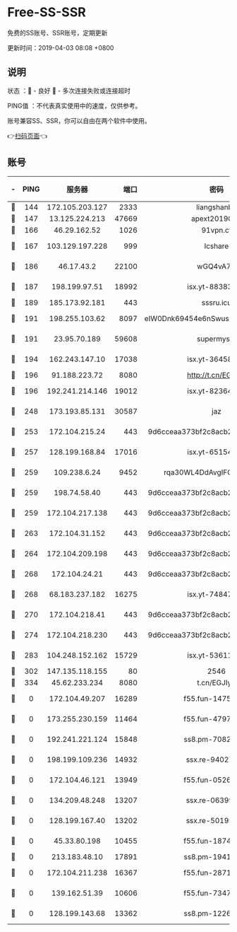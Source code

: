 # Free-SS-SSR

免费的SS账号、SSR账号，定期更新

更新时间：2019-04-03 08:08 +0800

## 说明

状态     ：🙂 - 良好 🙁 - 多次连接失败或连接超时

PING值   ：不代表真实使用中的速度，仅供参考。

账号兼容SS、SSR，你可以自由在两个软件中使用。

👉[扫码页面](https://liesauer.github.io/Free-SS-SSR/)👈

## 账号

|-|PING|服务器|端口|密码|加密方式|区域|
|:----:|:----:|:-----:|-----:|:----:|:----:|:----:|
|🙂|144|172.105.203.127|2333|liangshanbo|chacha20|JP|
|🙂|147|13.125.224.213|47669|apext2019001|chacha20|KR|
|🙂|166|46.29.162.52|1026|91vpn.cf|rc4-md5|RU|
|🙂|167|103.129.197.228|999|lcshare|aes-256-cfb|US|
|🙂|186|46.17.43.2|22100|wGQ4vA7D|aes-256-gcm|RU|
|🙂|187|198.199.97.51|18992|isx.yt-88383215|aes-256-cfb|US|
|🙂|189|185.173.92.181|443|sssru.icu|rc4-md5|RU|
|🙂|191|198.255.103.62|8097|eIW0Dnk69454e6nSwuspv9DmS201tQ0D|aes-256-cfb|US|
|🙂|191|23.95.70.189|59608|supermyssr|chacha20-ietf|US|
|🙂|194|162.243.147.10|17038|isx.yt-36458631|aes-256-cfb|US|
|🙂|196|91.188.223.72|8080|http://t.cn/EGJIyrl|rc4-md5|RU|
|🙂|196|192.241.214.146|19012|isx.yt-82364756|aes-256-cfb|US|
|🙂|248|173.193.85.131|30587|jaz|aes-256-cfb|US|
|🙂|253|172.104.215.24|443|9d6cceaa373bf2c8acb22e60b6a58be6|aes-256-cfb|US|
|🙂|257|128.199.168.84|17016|isx.yt-65154648|aes-256-cfb|SG|
|🙂|259|109.238.6.24|9452|rqa30WL4DdAvgIFG6Fs3znzTa|aes-256-cfb|FR|
|🙂|259|198.74.58.40|443|9d6cceaa373bf2c8acb22e60b6a58be6|aes-256-cfb|US|
|🙂|259|172.104.217.138|443|9d6cceaa373bf2c8acb22e60b6a58be6|aes-256-cfb|US|
|🙂|263|172.104.31.152|443|9d6cceaa373bf2c8acb22e60b6a58be6|aes-256-cfb|US|
|🙂|264|172.104.209.198|443|9d6cceaa373bf2c8acb22e60b6a58be6|aes-256-cfb|US|
|🙂|268|172.104.24.21|443|9d6cceaa373bf2c8acb22e60b6a58be6|aes-256-cfb|US|
|🙂|268|68.183.237.182|16275|isx.yt-74847944|aes-256-cfb|SG|
|🙂|270|172.104.218.41|443|9d6cceaa373bf2c8acb22e60b6a58be6|aes-256-cfb|US|
|🙂|274|172.104.218.230|443|9d6cceaa373bf2c8acb22e60b6a58be6|aes-256-cfb|US|
|🙂|283|104.248.152.162|15729|isx.yt-53611816|aes-256-cfb|SG|
|🙂|302|147.135.118.155|80|2546|chacha20|US|
|🙂|334|45.62.233.234|8080|t.cn/EGJIyrl|rc4-md5|CA|
|🙁|0|172.104.49.207|16289|f55.fun-14753338|aes-256-cfb|SG|
|🙁|0|173.255.230.159|11464|f55.fun-47976795|aes-256-cfb|US|
|🙁|0|192.241.221.124|15848|ss8.pm-70821304|aes-256-cfb|US|
|🙁|0|198.199.109.236|14932|ssx.re-94027376|aes-256-cfb|US|
|🙁|0|172.104.46.121|13949|f55.fun-05262034|aes-256-cfb|SG|
|🙁|0|134.209.48.248|13207|ssx.re-06399370|aes-256-cfb|US|
|🙁|0|128.199.167.40|13202|ssx.re-50195661|aes-256-cfb|SG|
|🙁|0|45.33.80.198|10455|f55.fun-18747830|aes-256-cfb|US|
|🙁|0|213.183.48.10|17891|ss8.pm-19418557|rc4-md5|RU|
|🙁|0|172.104.211.238|16367|f55.fun-28710915|aes-256-cfb|US|
|🙁|0|139.162.51.39|10606|f55.fun-73475767|aes-256-cfb|SG|
|🙁|0|128.199.143.68|13362|ss8.pm-12261880|aes-256-cfb|SG|
